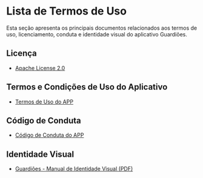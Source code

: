 # Lista de Termos de Uso

Esta seção apresenta os principais documentos relacionados aos termos de uso, licenciamento, conduta e identidade visual do aplicativo Guardiões.

## Licença

- [Apache License 2.0](https://github.com/ProEpiDesenvolvimento/guardioes-app/blob/development/LICENSE.md)

##  Termos e Condições de Uso do Aplicativo

- [Termos de Uso do APP](https://proepi.org.br/p889/)

##  Código de Conduta

- [Código de Conduta do APP](https://github.com/ProEpiDesenvolvimento/guardioes-app/tree/development?tab=coc-ov-file)

##  Identidade Visual

- [Guardiões - Manual de Identidade Visual (PDF)](https://github.com/ProEpiDesenvolvimento/guardioes-app/blob/master/doc/Guardioes-ID-Visual.pdf)

